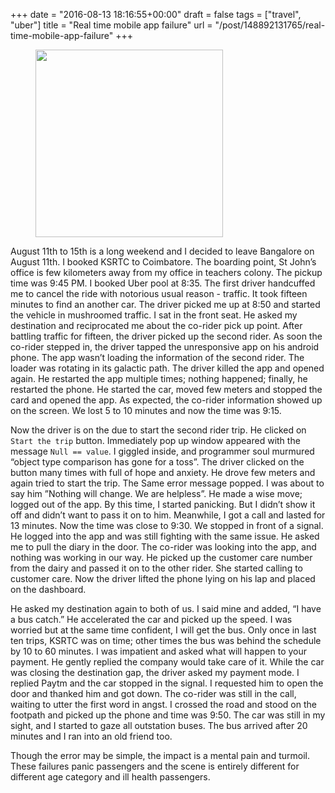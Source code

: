 
+++
date = "2016-08-13 18:16:55+00:00"
draft = false
tags = ["travel", "uber"]
title = "Real time mobile app failure"
url = "/post/148892131765/real-time-mobile-app-failure"
+++
<figure class="tmblr-full" data-orig-height="576" data-orig-src="https://c1.staticflickr.com/3/2678/4279831984_cff70672e6_b.jpg" data-orig-width="1024"><img data-orig-height="576" data-orig-src="https://c1.staticflickr.com/3/2678/4279831984_cff70672e6_b.jpg" data-orig-width="1024" height="300" src="https://66.media.tumblr.com/c34b90066b6030d420818e99153b1ce8/tumblr_inline_pk103iUovB1qc390z_540.jpg"/></figure>

August 11th to 15th is a long weekend and I decided to leave Bangalore on August 11th. I booked KSRTC to Coimbatore. The boarding point, St John’s office is few kilometers away from my office in teachers colony. The pickup time was 9:45 PM. I booked Uber pool at 8:35. The first driver handcuffed me to cancel the ride with notorious usual reason - traffic. It took fifteen minutes to find an another car. The driver picked me up at 8:50 and started the vehicle in mushroomed traffic. I sat in the front seat. He asked my destination and reciprocated me about the co-rider pick up point. After battling traffic for fifteen, the driver picked up the second rider. As soon the co-rider stepped in, the driver tapped the unresponsive app on his android phone. The app wasn’t loading the information of the second rider. The loader was rotating in its galactic path. The driver killed the app and opened again. He restarted the app multiple times; nothing happened; finally, he restarted the phone. He started the car, moved few meters and stopped the card and opened the app. As expected, the co-rider information showed up on the screen. We lost 5 to 10 minutes and now the time was 9:15.

Now the driver is on the due to start the second rider trip. He clicked on `` Start the trip `` button. Immediately pop up window appeared with the message `` Null == value ``. I giggled inside, and programmer soul murmured “object type comparison has gone for a toss”. The driver clicked on the button many times with full of hope and anxiety. He drove few meters and again tried to start the trip. The Same error message popped. I was about to say him ”Nothing will change. We are helpless”. He made a wise move; logged out of the app. By this time, I started panicking. But I didn’t show it off and didn’t want to pass it on to him. Meanwhile, I got a call and lasted for 13 minutes. Now the time was close to 9:30. We stopped in front of a signal. He logged into the app and was still fighting with the same issue. He asked me to pull the diary in the door. The co-rider was looking into the app, and nothing was working in our way. He picked up the customer care number from the dairy and passed it on to the other rider. She started calling to customer care. Now the driver lifted the phone lying on his lap and placed on the dashboard.

He asked my destination again to both of us. I said mine and added, “I have a bus catch.” He accelerated the car and picked up the speed. I was worried but at the same time confident, I will get the bus. Only once in last ten trips, KSRTC was on time; other times the bus was behind the schedule by 10 to 60 minutes. I was impatient and asked what will happen to your payment. He gently replied the company would take care of it. While the car was closing the destination gap, the driver asked my payment mode. I replied Paytm and the car stopped in the signal. I requested him to open the door and thanked him and got down. The co-rider was still in the call, waiting to utter the first word in angst. I crossed the road and stood on the footpath and picked up the phone and time was 9:50. The car was still in my sight, and I started to gaze all outstation buses. The bus arrived after 20 minutes and I ran into an old friend too.

Though the error may be simple, the impact is a mental pain and turmoil. These failures panic passengers and the scene is entirely different for different age category and ill health passengers.

